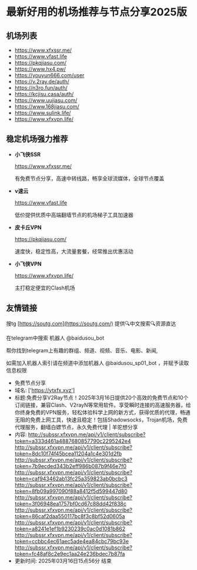 # 最新好用的机场推荐与节点分享2025版

## 机场列表
* https://www.xfxssr.me/
* https://www.vfast.life
* https://pkqjiasu.com/
* https://www.hx4.pw/ 
* https://youyun666.com/user
* https://v.2ray.de/auth/
* https://n3ro.fun/auth/
* https://kcjisu.casa/auth/
* https://www.uujiasu.com/
* https://www.168jiasu.com/
* https://www.sulink.life/
* https://www.xfxvpn.life/

## 稳定机场强力推荐

+ **小飞侠SSR**
  
   https://www.xfxssr.me/
   
   有免费节点分享，高速中转线路，畅享全球流媒体，全球节点覆盖
   
+ **v速云**
  
   https://www.vfast.life
   
   低价提供优质中高端翻墙节点的机场梯子工具加速器
   
+ **皮卡丘VPN**
  
   https://pkqjiasu.com/
   
   速度快，稳定性高，大流量套餐，经常推出优惠活动
   
+ **小飞侠VPN**
  
   https://www.xfxvpn.life/
   
   主打稳定便宜的Clash机场

## 友情链接

搜tg [https://soutg.com](https://soutg.com/) 提供🔍中文搜索🔍资源直达

在telegram中搜索 机器人 @baidusou_bot

帮你找到telegram上有趣的群组、频道、视频、音乐、电影、新闻,

如需加入机器人索引请在频道中添加机器人 @baidusou_sp01_bot ，并赋予读取信息权限

- 免费节点分享 
- 域名: ['https://ytxfx.xyz'] 
- 标题:免费分享V2Ray节点！2025年3月16日提供20个高效的免费节点和10个订阅链接，兼容Clash、V2rayN等常用软件。享受瞬时连接的高速服务器，给你终身免费的VPN服务，轻松体验科学上网的新方式，获得优质的代理，畅通无阻的免费上网工具，快速且稳定！包括Shadowsocks，Trojan机场，免费代理服务，翻墙白嫖节点，永久免费代理  |  羊驼想分享 
- 内容: 
http://subssr.xfxvpn.me/api/v1/client/subscribe?token=a333d461a4887680857790c2295242e4
http://subssr.xfxvpn.me/api/v1/client/subscribe?token=8dc10f74f45bcea11204a1c4e301d2fb
http://subssr.xfxvpn.me/api/v1/client/subscribe?token=7b9ecded343b2eff986b087b9f46e7f0
http://subssr.xfxvpn.me/api/v1/client/subscribe?token=caf943462ab13fc25a359823ab0bcbc3
http://subssr.xfxvpn.me/api/v1/client/subscribe?token=8fb09a997090f88a8412f5d599447d80
http://subssr.xfxvpn.me/api/v1/client/subscribe?token=3f06948ea1757bf0cd67c88dd42f838c
http://subssr.xfxvpn.me/api/v1/client/subscribe?token=86caf2daa550117bc8f3c8bf52d0605a
http://subssr.xfxvpn.me/api/v1/client/subscribe?token=a8241e1ef1b9230239c0ac0d1081b862
http://subssr.xfxvpn.me/api/v1/client/subscribe?token=ccbbc4ec61aec5ade4ea84cbc79bc93e
http://subssr.xfxvpn.me/api/v1/client/subscribe?token=fc48af8c2e9ec1aa24e236bdec7b87fa 
- 更新时间: 2025年03月16日15点56分 
结束
